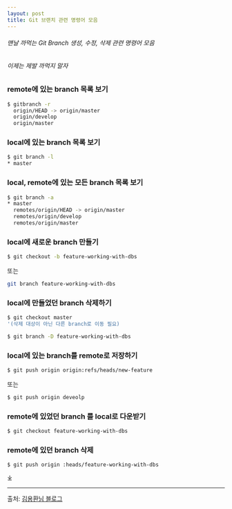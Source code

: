 ```yaml
---
layout: post
title: Git 브랜치 관련 명령어 모음
---
```


###### 맨날 까먹는 Git Branch 생성, 수정, 삭제 관련 명령어 모음

###### 이제는 제발 까먹지 말자

### remote에 있는 branch 목록 보기
```bash
$ gitbranch -r
  origin/HEAD -> origin/master
  origin/develop
  origin/master
```

### local에 있는 branch 목록 보기
```bash
$ git branch -l
* master
```

### local, remote에 있는 모든 branch 목록 보기
```bash
$ git branch -a
* master
  remotes/origin/HEAD -> origin/master
  remotes/origin/develop
  remotes/origin/master
```
### local에 새로운 branch 만들기
```bash
$ git checkout -b feature-working-with-dbs
```
또는
```bash
git branch feature-working-with-dbs
```

 

### local에 만들었던 branch 삭제하기
```bash
$ git checkout master 
'(삭제 대상이 아닌 다른 branch로 이동 필요)
```
```bash
$ git branch -D feature-working-with-dbs
```

### local에 있는 branch를 remote로 저장하기
```bash
$ git push origin origin:refs/heads/new-feature
```
또는 
```bash
$ git push origin deveolp 
```


### remote에 있었던 branch 를 local로 다운받기
```bash
$ git checkout feature-working-with-dbs
```

### remote에 있던 branch 삭제
```bash
$ git push origin :heads/feature-working-with-dbs
```
⤓

* * *

출처: [김용환님 블로그]( http://knight76.tistory.com/entry/Git-brancg-자주-사용하는-명령어)
